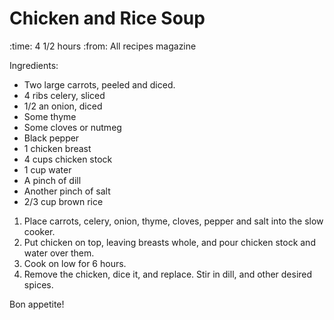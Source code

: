 Chicken and Rice Soup
=====================
:time: 4 1/2 hours
:from: All recipes magazine

Ingredients:

* Two large carrots, peeled and diced.
* 4 ribs celery, sliced
* 1/2 an onion, diced
* Some thyme
* Some cloves or nutmeg
* Black pepper
* 1 chicken breast
* 4 cups chicken stock
* 1 cup water
* A pinch of dill
* Another pinch of salt
* 2/3 cup brown rice

1. Place carrots, celery, onion, thyme, cloves, pepper and salt into the slow cooker. 
2. Put chicken on top, leaving breasts whole, and pour chicken stock and water over them.
3. Cook on low for 6 hours.
4. Remove the chicken, dice it, and replace.  Stir in dill, and other desired spices.  

Bon appetite!
